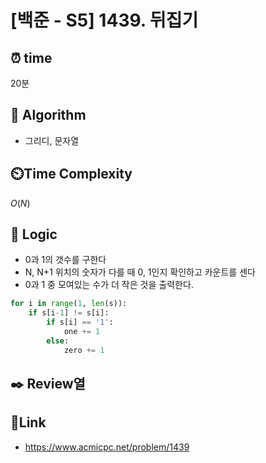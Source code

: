 # [백준 - S5] 1439. 뒤집기
 
## ⏰  **time**
20분

## :pushpin: **Algorithm**
- 그리디, 문자열

## ⏲️**Time Complexity**
$O(N)$

## :round_pushpin: **Logic**
- 0과 1의 갯수를 구한다
- N, N+1 위치의 숫자가 다를 때 0, 1인지 확인하고 카운트를 센다
- 0과 1 중 모여있는 수가 더 작은 것을 출력한다.
  
```python
for i in range(1, len(s)):
    if s[i-1] != s[i]:
        if s[i] == '1':
            one += 1
        else:
            zero += 1
```

## :black_nib: **Review**열
## 📡**Link**
- https://www.acmicpc.net/problem/1439

